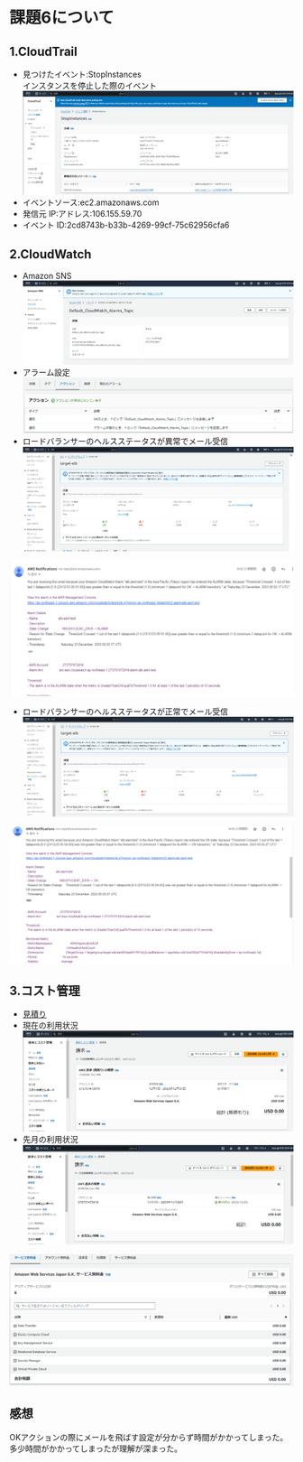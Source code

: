 # 課題6について
## 1.CloudTrail  
- 見つけたイベント:StopInstances  
インスタンスを停止した際のイベント  
![vpc](img06/event.png)  
- イベントソース:ec2.amazonaws.com  
- 発信元 IP:アドレス:106.155.59.70  
- イベント ID:2cd8743b-b33b-4269-99cf-75c62956cfa6  
  
## 2.CloudWatch  
- Amazon SNS  
![ec2-overview.png ](img06/amazon-sns.png)  
- アラーム設定  
![alerm.png ](img06/alerm.png)  
- ロードバランサーのヘルスステータスが異常でメール受信  
![error-check.png ](img06/error-check.png)  

![error-mail.png ](img06/error-mail.png)  
- ロードバランサーのヘルスステータスが正常でメール受信  
![ok-check.png ](img06/ok-check.png)  

![ok-mail.png ](img06/ok-mail.png)  

## 3.コスト管理  
- [見積り](https://calculator.aws/#/estimate?id=8648a65f08eea0ddddb156a7bb9e83a1768f5659)  
- 現在の利用状況  
![thismonth-bill](img06/thismonth-bill.png) 
- 先月の利用状況  
![lastmonth-bill](img06/lastmonth-bill.png)  

![lastmonth-bill-detail](img06/lastmonth-bill-detail.png) 

## 感想    
OKアクションの際にメールを飛ばす設定が分からず時間がかかってしまった。  
多少時間がかかってしまったが理解が深まった。
